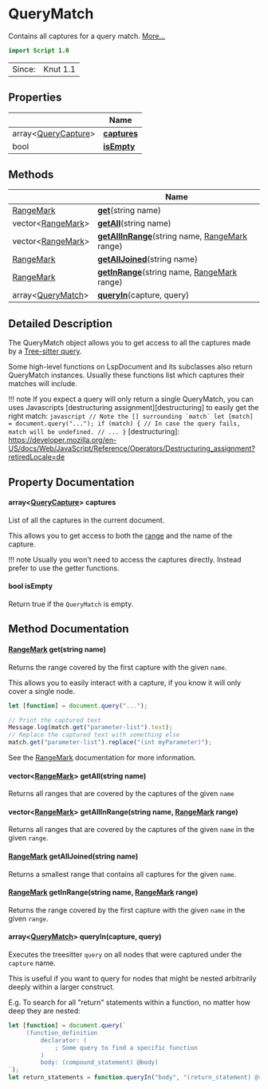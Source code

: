 # QueryMatch

Contains all captures for a query match. [More...](#detailed-description)

```qml
import Script 1.0
```

<table>
<tr><td>Since:</td><td>Knut 1.1</td></tr>
</table>

## Properties

| | Name |
|-|-|
|array<[QueryCapture](../script/querycapture.md)>|**[captures](#captures)**|
|bool|**[isEmpty](#isEmpty)**|

## Methods

| | Name |
|-|-|
|[RangeMark](../script/rangemark.md) |**[get](#get)**(string name)|
|vector<[RangeMark](../script/rangemark.md)> |**[getAll](#getAll)**(string name)|
|vector<[RangeMark](../script/rangemark.md)> |**[getAllInRange](#getAllInRange)**(string name, [RangeMark](../script/rangemark.md) range)|
|[RangeMark](../script/rangemark.md) |**[getAllJoined](#getAllJoined)**(string name)|
|[RangeMark](../script/rangemark.md) |**[getInRange](#getInRange)**(string name, [RangeMark](../script/rangemark.md) range)|
|array<[QueryMatch](../script/querymatch.md)> |**[queryIn](#queryIn)**(capture, query)|

## Detailed Description

The QueryMatch object allows you to get access to all the captures made by a [Tree-sitter
query](https://tree-sitter.github.io/tree-sitter/using-parsers#pattern-matching-with-queries).

Some high-level functions on LspDocument and its subclasses also return QueryMatch instances.
Usually these functions list which captures their matches will include.

!!! note
    If you expect a query will only return a single QueryMatch, you can uses Javascripts
    [destructuring assignment][destructuring] to easily get the right match:
    ``` javascript
    // Note the [] surrounding `match`
    let [match] = document.query("...");
    if (match) { // In case the query fails, match will be undefined.
        // ...
    }
    ```
 [destructuring]:
https://developer.mozilla.org/en-US/docs/Web/JavaScript/Reference/Operators/Destructuring_assignment?retiredLocale=de

## Property Documentation

#### <a name="captures"></a>array<[QueryCapture](../script/querycapture.md)> **captures**

List of all the captures in the current document.

This allows you to get access to both the [range](./rangemark.md) and the name of the capture.

!!! note
     Usually you won't need to access the captures directly.
     Instead prefer to use the getter functions.

#### <a name="isEmpty"></a>bool **isEmpty**

Return true if the `QueryMatch` is empty.

## Method Documentation

#### <a name="get"></a>[RangeMark](../script/rangemark.md) **get**(string name)

Returns the range covered by the first capture with the given `name`.

This allows you to easily interact with a capture, if you know it will only cover a single node.
``` javascript
let [function] = document.query("...");

// Print the captured text
Message.log(match.get("parameter-list").text);
// Replace the captured text with something else
match.get("parameter-list").replace("(int myParameter)");
```

See the [RangeMark](rangemark.md) documentation for more information.

#### <a name="getAll"></a>vector<[RangeMark](../script/rangemark.md)> **getAll**(string name)

Returns all ranges that are covered by the captures of the given `name`

#### <a name="getAllInRange"></a>vector<[RangeMark](../script/rangemark.md)> **getAllInRange**(string name, [RangeMark](../script/rangemark.md) range)

Returns all ranges that are covered by the captures of the given `name` in the given `range`.

#### <a name="getAllJoined"></a>[RangeMark](../script/rangemark.md) **getAllJoined**(string name)

Returns a smallest range that contains all captures for the given `name`.

#### <a name="getInRange"></a>[RangeMark](../script/rangemark.md) **getInRange**(string name, [RangeMark](../script/rangemark.md) range)

Returns the range covered by the first capture with the given `name` in the given `range`.

#### <a name="queryIn"></a>array<[QueryMatch](../script/querymatch.md)> **queryIn**(capture, query)

Executes the treesitter `query` on all nodes that were captured under the `capture` name.

This is useful if you want to query for nodes that might be nested arbitrarily deeply within a larger construct.

E.g. To search for all "return" statements within a function, no matter how deep they are nested:
``` javascript
let [function] = document.query(`
     (function_definition
         declarator: (
             ; Some query to find a specific function
         )
         body: (compound_statement) @body)
`);
let return_statements = function.queryIn("body", "(return_statement) @return");
```
